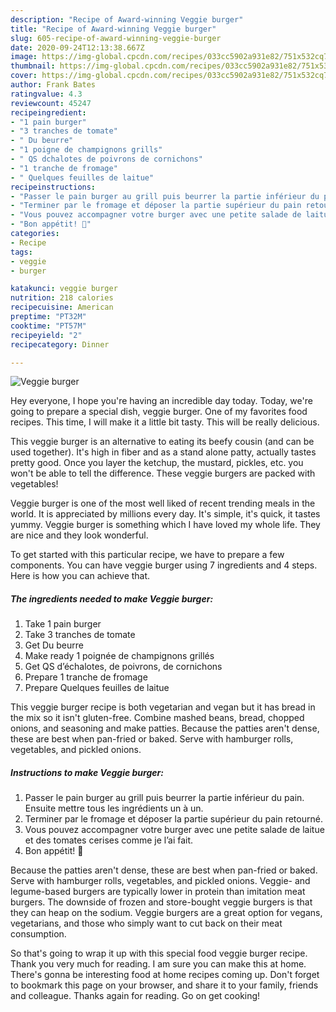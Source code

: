 ```yaml
---
description: "Recipe of Award-winning Veggie burger"
title: "Recipe of Award-winning Veggie burger"
slug: 605-recipe-of-award-winning-veggie-burger
date: 2020-09-24T12:13:38.667Z
image: https://img-global.cpcdn.com/recipes/033cc5902a931e82/751x532cq70/veggie-burger-photo-principale-de-la-recette.jpg
thumbnail: https://img-global.cpcdn.com/recipes/033cc5902a931e82/751x532cq70/veggie-burger-photo-principale-de-la-recette.jpg
cover: https://img-global.cpcdn.com/recipes/033cc5902a931e82/751x532cq70/veggie-burger-photo-principale-de-la-recette.jpg
author: Frank Bates
ratingvalue: 4.3
reviewcount: 45247
recipeingredient:
- "1 pain burger"
- "3 tranches de tomate"
- " Du beurre"
- "1 poigne de champignons grills"
- " QS dchalotes de poivrons de cornichons"
- "1 tranche de fromage"
- " Quelques feuilles de laitue"
recipeinstructions:
- "Passer le pain burger au grill puis beurrer la partie inférieur du pain. Ensuite mettre tous les ingrédients un à un."
- "Terminer par le fromage et déposer la partie supérieur du pain retourné."
- "Vous pouvez accompagner votre burger avec une petite salade de laitue et des tomates cerises comme je l’ai fait."
- "Bon appétit! 🍔"
categories:
- Recipe
tags:
- veggie
- burger

katakunci: veggie burger 
nutrition: 218 calories
recipecuisine: American
preptime: "PT32M"
cooktime: "PT57M"
recipeyield: "2"
recipecategory: Dinner

---
```



![Veggie burger](https://img-global.cpcdn.com/recipes/033cc5902a931e82/751x532cq70/veggie-burger-photo-principale-de-la-recette.jpg)

Hey everyone, I hope you're having an incredible day today. Today, we're going to prepare a special dish, veggie burger. One of my favorites food recipes. This time, I will make it a little bit tasty. This will be really delicious.

This veggie burger is an alternative to eating its beefy cousin (and can be used together). It&#39;s high in fiber and as a stand alone patty, actually tastes pretty good. Once you layer the ketchup, the mustard, pickles, etc. you won&#39;t be able to tell the difference. These veggie burgers are packed with vegetables!

Veggie burger is one of the most well liked of recent trending meals in the world. It is appreciated by millions every day. It's simple, it's quick, it tastes yummy. Veggie burger is something which I have loved my whole life. They are nice and they look wonderful.


To get started with this particular recipe, we have to prepare a few components. You can have veggie burger using 7 ingredients and 4 steps. Here is how you can achieve that.

<!--inarticleads1-->

##### The ingredients needed to make Veggie burger:

1. Take 1 pain burger
1. Take 3 tranches de tomate
1. Get  Du beurre
1. Make ready 1 poignée de champignons grillés
1. Get  QS d’échalotes, de poivrons, de cornichons
1. Prepare 1 tranche de fromage
1. Prepare  Quelques feuilles de laitue


This veggie burger recipe is both vegetarian and vegan but it has bread in the mix so it isn&#39;t gluten-free. Combine mashed beans, bread, chopped onions, and seasoning and make patties. Because the patties aren&#39;t dense, these are best when pan-fried or baked. Serve with hamburger rolls, vegetables, and pickled onions. 

<!--inarticleads2-->

##### Instructions to make Veggie burger:

1. Passer le pain burger au grill puis beurrer la partie inférieur du pain. Ensuite mettre tous les ingrédients un à un.
1. Terminer par le fromage et déposer la partie supérieur du pain retourné.
1. Vous pouvez accompagner votre burger avec une petite salade de laitue et des tomates cerises comme je l’ai fait.
1. Bon appétit! 🍔


Because the patties aren&#39;t dense, these are best when pan-fried or baked. Serve with hamburger rolls, vegetables, and pickled onions. Veggie- and legume-based burgers are typically lower in protein than imitation meat burgers. The downside of frozen and store-bought veggie burgers is that they can heap on the sodium. Veggie burgers are a great option for vegans, vegetarians, and those who simply want to cut back on their meat consumption. 

So that's going to wrap it up with this special food veggie burger recipe. Thank you very much for reading. I am sure you can make this at home. There's gonna be interesting food at home recipes coming up. Don't forget to bookmark this page on your browser, and share it to your family, friends and colleague. Thanks again for reading. Go on get cooking!
